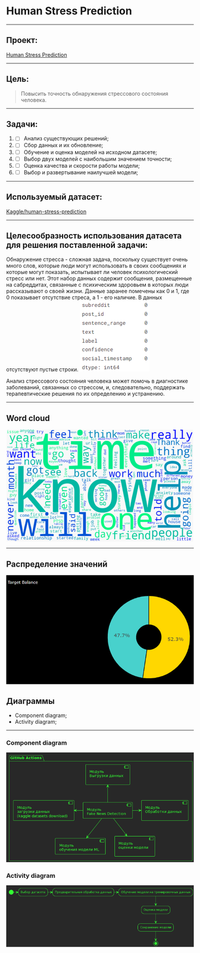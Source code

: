 # Human Stress Prediction
____
## Проект: 
[Human Stress Prediction](https://github.com/GALGEN3/human-stress-predict)
____
## Цель:
> Повысить точность обнаружения стрессового состояния человека.
____
## Задачи:
1. - [ ] Анализ существующих решений;
2. - [ ] Сбор данных и их обновление;
3. - [ ] Обучение и оценка моделей на исходном датасете;
4. - [ ] Выбор двух моделей с наибольшим значением точности;
5. - [ ] Оценка качества и скорости работы модели;
6. - [ ] Выбор и развертывание наилучшей модели;
____
## Используемый датасет:
[Kaggle/human-stress-prediction](https://www.kaggle.com/datasets/kreeshrajani/human-stress-prediction)
____
## Целесообразность использования датасета для решения поставленной задачи:
Обнаружение стресса - сложная задача, поскольку существует очень много слов, которые люди могут использовать в своих сообщениях и которые могут показать, испытывает ли человек психологический стресс или нет. Этот набор данных содержит сообщения, размещенные на сабреддитах, связанные с психическим здоровьем в которых люди рассказывают о своей жизни. Данные заранее помечены как 0 и 1, где 0 показывает отсутствие стреса, а 1 - его наличие. В данных отсутствуют пустые строки. 
![Values](https://github.com/GALGEN3/human-stress-predict/blob/main/assets/null_values.png)

Анализ стрессового состояния человека может помочь в диагностике заболеваний, связанных со стрессом, и, следовательно, поддержать терапевтические решения по их определению и устранению.
____
## Word cloud
![Cloud](https://github.com/GALGEN3/human-stress-predict/blob/main/assets/words_common.png)
____
## Распределение значений
![Target](https://github.com/Valeogamer/fake-news-detection/blob/main/image/bal_tar.png?raw=true)
## Диаграммы
+ Component diagram;
+ Activity diagram;
____
### Component diagram

![Component diagram](https://github.com/Valeogamer/fake-news-detection/blob/main/image/2.2.png?raw=true)

### Activity diagram

![Activity diagram](https://github.com/Valeogamer/fake-news-detection/blob/main/image/1.1.png?raw=true)
